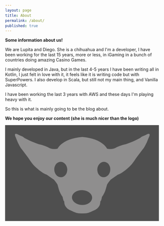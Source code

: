 ```yaml
---
layout: page
title: About
permalink: /about/
published: true
---
```


**Some information about us!**

We are Lupita and Diego. She is a chihuahua and I'm a developer, I have been working for the last 15 years, more or less, in iGaming in a bunch of countries doing amazing Casino Games.

I mainly developed in Java, but in the last 4-5 years I have been writing all in Kotlin, I just felt in love with it, it feels like it is writing code but with SuperPowers. I also develop in Scala, but still not my main thing, and Vanilla Javascript.

I have been working the last 3 years with AWS and these days I'm playing heavy with it.

So this is what is mainly going to be the blog about.

**We hope you enjoy our content (she is much nicer than the logo)**

![image](/images/head-chi.png)

